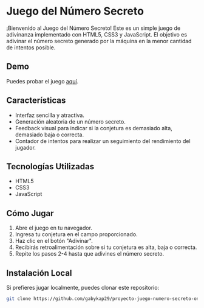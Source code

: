 # Juego del Número Secreto

¡Bienvenido al Juego del Número Secreto! Este es un simple juego de adivinanza implementado con HTML5, CSS3 y JavaScript. El objetivo es adivinar el número secreto generado por la máquina en la menor cantidad de intentos posible.

## Demo

Puedes probar el juego [aquí](https://gabykap29.github.io/proyecto-juego-numero-secreto-one/).

## Características

- Interfaz sencilla y atractiva.
- Generación aleatoria de un número secreto.
- Feedback visual para indicar si la conjetura es demasiado alta, demasiado baja o correcta.
- Contador de intentos para realizar un seguimiento del rendimiento del jugador.

## Tecnologías Utilizadas

- HTML5
- CSS3
- JavaScript

## Cómo Jugar

1. Abre el juego en tu navegador.
2. Ingresa tu conjetura en el campo proporcionado.
3. Haz clic en el botón "Adivinar".
4. Recibirás retroalimentación sobre si tu conjetura es alta, baja o correcta.
5. Repite los pasos 2-4 hasta que adivines el número secreto.

## Instalación Local

Si prefieres jugar localmente, puedes clonar este repositorio:

```bash
git clone https://github.com/gabykap29/proyecto-juego-numero-secreto-one.git
